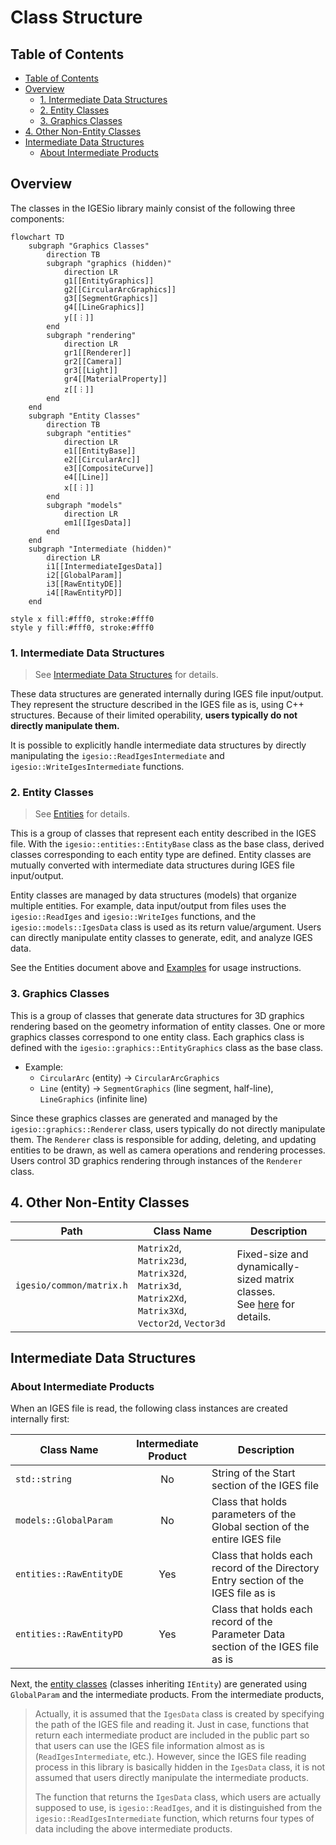 # Class Structure

## Table of Contents

- [Table of Contents](#table-of-contents)
- [Overview](#overview)
  - [1. Intermediate Data Structures](#1-intermediate-data-structures)
  - [2. Entity Classes](#2-entity-classes)
  - [3. Graphics Classes](#3-graphics-classes)
- [4. Other Non-Entity Classes](#4-other-non-entity-classes)
- [Intermediate Data Structures](#intermediate-data-structures)
  - [About Intermediate Products](#about-intermediate-products)

## Overview

The classes in the IGESio library mainly consist of the following three components:

```mermaid
flowchart TD
    subgraph "Graphics Classes"
        direction TB
        subgraph "graphics (hidden)"
            direction LR
            g1[[EntityGraphics]]
            g2[[CircularArcGraphics]]
            g3[[SegmentGraphics]]
            g4[[LineGraphics]]
            y[[︙]]
        end
        subgraph "rendering"
            direction LR
            gr1[[Renderer]]
            gr2[[Camera]]
            gr3[[Light]]
            gr4[[MaterialProperty]]
            z[[︙]]
        end
    end
    subgraph "Entity Classes"
        direction TB
        subgraph "entities"
            direction LR
            e1[[EntityBase]]
            e2[[CircularArc]]
            e3[[CompositeCurve]]
            e4[[Line]]
            x[[︙]]
        end
        subgraph "models"
            direction LR
            em1[[IgesData]]
        end
    end
    subgraph "Intermediate (hidden)"
        direction LR
        i1[[IntermediateIgesData]]
        i2[[GlobalParam]]
        i3[[RawEntityDE]]
        i4[[RawEntityPD]]
    end

style x fill:#fff0, stroke:#fff0
style y fill:#fff0, stroke:#fff0
```

### 1. Intermediate Data Structures

> See [Intermediate Data Structures](./intermediate_data_structure.md) for details.

These data structures are generated internally during IGES file input/output. They represent the structure described in the IGES file as is, using C++ structures. Because of their limited operability, **users typically do not directly manipulate them.**

It is possible to explicitly handle intermediate data structures by directly manipulating the `igesio::ReadIgesIntermediate` and `igesio::WriteIgesIntermediate` functions.

### 2. Entity Classes

> See [Entities](./entities/entities.md) for details.

This is a group of classes that represent each entity described in the IGES file. With the `igesio::entities::EntityBase` class as the base class, derived classes corresponding to each entity type are defined. Entity classes are mutually converted with intermediate data structures during IGES file input/output.

Entity classes are managed by data structures (models) that organize multiple entities. For example, data input/output from files uses the `igesio::ReadIges` and `igesio::WriteIges` functions, and the `igesio::models::IgesData` class is used as its return value/argument. Users can directly manipulate entity classes to generate, edit, and analyze IGES data.

See the Entities document above and [Examples](./examples.md) for usage instructions.

### 3. Graphics Classes

This is a group of classes that generate data structures for 3D graphics rendering based on the geometry information of entity classes. One or more graphics classes correspond to one entity class. Each graphics class is defined with the `igesio::graphics::EntityGraphics` class as the base class.

- Example:
    - `CircularArc` (entity) → `CircularArcGraphics`
    - `Line` (entity) → `SegmentGraphics` (line segment, half-line), `LineGraphics` (infinite line)

Since these graphics classes are generated and managed by the `igesio::graphics::Renderer` class, users typically do not directly manipulate them. The `Renderer` class is responsible for adding, deleting, and updating entities to be drawn, as well as camera operations and rendering processes. Users control 3D graphics rendering through instances of the `Renderer` class.

## 4. Other Non-Entity Classes

| Path | Class Name | Description |
| --- | --- | --- |
| `igesio/common/matrix.h` | `Matrix2d`, `Matrix23d`, `Matrix32d`, `Matrix3d`, `Matrix2Xd`, `Matrix3Xd`, `Vector2d`, `Vector3d` | Fixed-size and dynamically-sized matrix classes.<br>See [here](./common/matrix.md) for details. |

## Intermediate Data Structures

### About Intermediate Products

When an IGES file is read, the following class instances are created internally first:

| Class Name | Intermediate Product | Description |
| --- | :-: | --- |
| `std::string` | No | String of the Start section of the IGES file |
| `models::GlobalParam` | No | Class that holds parameters of the Global section of the entire IGES file |
| `entities::RawEntityDE` | Yes | Class that holds each record of the Directory Entry section of the IGES file as is |
| `entities::RawEntityPD` | Yes | Class that holds each record of the Parameter Data section of the IGES file as is |

Next, the [entity classes](#ientity-inherited-classes) (classes inheriting `IEntity`) are generated using `GlobalParam` and the intermediate products. From the intermediate products,

> Actually, it is assumed that the `IgesData` class is created by specifying the path of the IGES file and reading it. Just in case, functions that return each intermediate product are included in the public part so that users can use the IGES file information almost as is (`ReadIgesIntermediate`, etc.). However, since the IGES file reading process in this library is basically hidden in the `IgesData` class, it is not assumed that users directly manipulate the intermediate products.
>
> The function that returns the `IgesData` class, which users are actually supposed to use, is `igesio::ReadIges`, and it is distinguished from the `igesio::ReadIgesIntermediate` function, which returns four types of data including the above intermediate products.